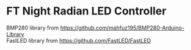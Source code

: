 # FT Night Radian LED Controller

BMP280 library from <https://github.com/mahfuz195/BMP280-Arduino-Library>\
FastLED library from <https://github.com/FastLED/FastLED>

